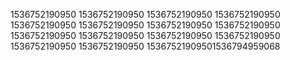 1536752190950
1536752190950
1536752190950
1536752190950
1536752190950
1536752190950
1536752190950
1536752190950
1536752190950
1536752190950
1536752190950
1536752190950
1536752190950
1536752190950
15367521909501536794959068